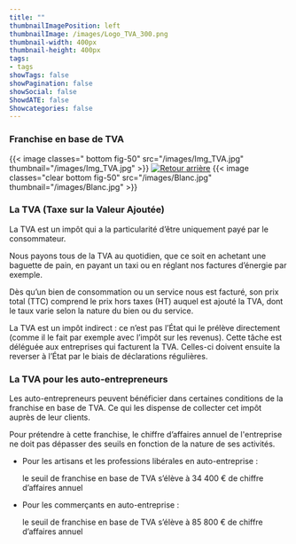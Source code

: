 ```yaml
---
title: ""
thumbnailImagePosition: left
thumbnailImage: /images/Logo_TVA_300.png
thumbnail-width: 400px
thumbnail-height: 400px
tags:
- tags
showTags: false
showPagination: false
showSocial: false
ShowdATE: false
Showcategories: false
---
```


### Franchise en base de TVA
<!--more-->

{{< image classes=" bottom fig-50" src="/images/Img_TVA.jpg" thumbnail="/images/Img_TVA.jpg"  >}}
[![Retour arrière](/images/logo-retour-arriere_50.png)](../)
{{< image classes="clear bottom fig-50" src="/images/Blanc.jpg" thumbnail="/images/Blanc.jpg"  >}}


### La TVA (Taxe sur la Valeur Ajoutée)
La TVA est un impôt qui a la particularité d’être uniquement payé par le consommateur.

Nous payons tous de la TVA au quotidien, que ce soit en achetant une baguette de pain, en payant un taxi ou en réglant nos factures d’énergie par exemple.

Dès qu’un bien de consommation ou un service nous est facturé, son prix total (TTC) comprend le prix hors taxes (HT) auquel est ajouté la TVA, dont le taux varie selon la nature du bien ou du service.

La TVA est un impôt indirect : ce n’est pas l’État qui le prélève directement (comme il le fait par exemple avec l’impôt sur les revenus). Cette tâche est déléguée aux entreprises qui facturent la TVA. Celles-ci doivent ensuite la reverser à l’État par le biais de déclarations régulières.

### La TVA pour les auto-entrepreneurs
Les auto-entrepreneurs peuvent bénéficier dans certaines conditions de la franchise en base de TVA. Ce qui les dispense de collecter cet impôt auprès de leur clients.

Pour prétendre à cette franchise, le chiffre d’affaires annuel de l'entreprise ne doit pas dépasser des seuils en fonction de la nature de ses activités.

* Pour les artisans et les professions libérales en auto-entreprise :

  le seuil de franchise en base de TVA s’élève à 34 400 € de chiffre d’affaires annuel

* Pour les commerçants en auto-entreprise :

  le seuil de franchise en base de TVA  s’élève à 85 800 € de chiffre d’affaires annuel
